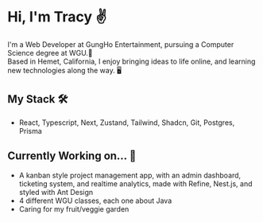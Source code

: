 # Hi, I'm Tracy ✌️

I'm a Web Developer at GungHo Entertainment, pursuing a Computer Science degree at WGU.🦉 <br/>
Based in Hemet, California, I enjoy bringing ideas to life online, and learning new technologies along the way. 🖥️

## My Stack 🛠️
- React, Typescript, Next, Zustand, Tailwind, Shadcn, Git, Postgres, Prisma

## Currently Working on... 🚧
- A kanban style project management app, with an admin dashboard, ticketing system,
  and realtime analytics, made with Refine, Nest.js, and styled with Ant Design
- 4 different WGU classes, each one about Java 
- Caring for my fruit/veggie garden

